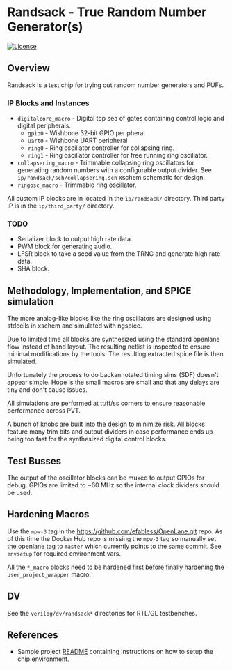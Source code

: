 # Randsack - True Random Number Generator(s)

[![License](https://img.shields.io/badge/License-Apache%202.0-blue.svg)](https://opensource.org/licenses/Apache-2.0)

## Overview

Randsack is a test chip for trying out random number generators and PUFs.

### IP Blocks and Instances

- `digitalcore_macro` - Digital top sea of gates containing control logic and digital peripherals.
    - `gpio0` - Wishbone 32-bit GPIO peripheral
    - `uart0` - Wishbone UART peripheral
    - `ring0` - Ring oscillator controller for collapsing ring.
    - `ring1` - Ring oscillator controller for free running ring oscillator.
- `collapsering_macro` - Trimmable collapsing ring oscillators for generating random numbers with a configurable output divider.  See `ip/randsack/sch/collapsering.sch` xschem schematic for design.
- `ringosc_macro` - Trimmable ring oscillator.

All custom IP blocks are in located in the `ip/randsack/` directory.  Third party IP is in the `ip/third_party/` directory.

### TODO

- Serializer block to output high rate data.
- PWM block for generating audio.
- LFSR block to take a seed value from the TRNG and generate high rate data.
- SHA block.

## Methodology, Implementation, and SPICE simulation

The more analog-like blocks like the ring oscillators are designed using stdcells in xschem and simulated with ngspice.

Due to limited time all blocks are synthesized using the standard openlane flow instead of hand layout.  The resulting netlist is inspected to ensure minimal modifications by the tools.  The resulting extracted spice file is then simulated.

Unfortunately the process to do backannotated timing sims (SDF) doesn't appear simple.  Hope is the small macros are small and that any delays are tiny and don't cause issues.

All simulations are performed at tt/ff/ss corners to ensure reasonable performance across PVT.

A bunch of knobs are built into the design to minimize risk.  All blocks feature many trim bits and output dividers in case performance ends up being too fast for the synthesized digital control blocks.

## Test Busses

The output of the oscillator blocks can be muxed to output GPIOs for debug.  GPIOs are limited to ~60 MHz so the internal clock dividers should be used.

## Hardening Macros

Use the `mpw-3` tag in the https://github.com/efabless/OpenLane.git repo.  As of this time the Docker Hub repo is missing the `mpw-3` tag so manually set the openlane tag to `master` which currently points to the same commit.  See `envsetup` for required environment vars.

All the `*_macro` blocks need to be hardened first before finally hardening the `user_project_wrapper` macro.

## DV

See the `verilog/dv/randsack*` directories for RTL/GL testbenches.

## References

- Sample project [README](docs/source/index.rst) containing instructions on how to setup the chip environment.
